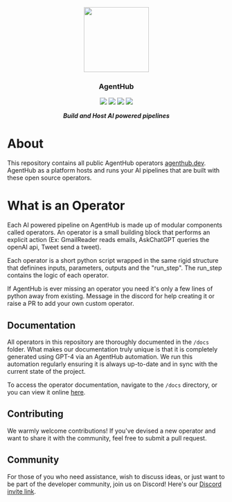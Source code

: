 <p align="center">
<br><br>
<a "https://agenthub.dev/"><img src="https://cdn.discordapp.com/attachments/1095427515717267658/1108119925731627129/transparent.png" width="150px"></a>
</p>

<div align="center">
  <h3><strong>AgentHub</strong></h3>
</div>


<p align=center>
<a href="https://github.com/misha-agenthub/agenthub_operators/graphs/commit-activity"><img src="https://img.shields.io/badge/Maintained%3F-yes-green.svg"></a>
<a href="https://github.com/misha-agenthub/agenthub_operators/blob/master/LICENSE"><img src="https://img.shields.io/github/license/misha-agenthub/agenthub_operators"></a>
<a href="http://makeapullrequest.com"><img src="https://img.shields.io/badge/PRs-welcome-brightgreen.svg?style=flat-square"></a>
<a href="https://discord.gg/nVrtEJryA4"><img src="https://dcbadge.vercel.app/api/server/nVrtEJryA4?compact=true&style=flat"></a>
</p>

<p align="center">
<b><em>Build and Host AI powered pipelines</em></b>
</p>


<!-- <p align="center">
<a href="https://github.com/misha-agenthub/agenthub_operators/graphs/contributors">
  <img src="https://contrib.rocks/image?repo=misha-agenthub/agenthub_operators" />
</a> -->

# About

This repository contains all public AgentHub operators [agenthub.dev](https://agenthub.dev). AgentHub as a platform hosts and runs your AI pipelines that are built with these open source operators. 

# What is an Operator

Each AI powered pipeline on AgentHub is made up of modular components called operators. An operator is a small building block that performs an explicit action (Ex: GmailReader reads emails, AskChatGPT queries the openAI api, Tweet send a tweet).

Each operator is a short python script wrapped in the same rigid structure that definines inputs, parameters, outputs and the "run_step". The run_step contains the logic of each operator. 

If AgentHub is ever missing an operator you need it's only a few lines of python away from existing. Message in the discord for help creating it or raise a PR to add your own custom operator. 

## Documentation

All operators in this repository are thoroughly documented in the `/docs` folder. What makes our documentation truly unique is that it is completely generated using GPT-4 via an AgentHub automation. We run this automation regularly ensuring it is always up-to-date and in sync with the current state of the project.

To access the operator documentation, navigate to the `/docs` directory, or you can view it online [here](https://github.com/agenthubdev/agenthub_operators/tree/main/docs).

## Contributing

We warmly welcome contributions! If you've devised a new operator and want to share it with the community, feel free to submit a pull request.

## Community

For those of you who need assistance, wish to discuss ideas, or just want to be part of the developer community, join us on Discord! Here's our [Discord invite link](https://discord.gg/SyCVmrzhCc).